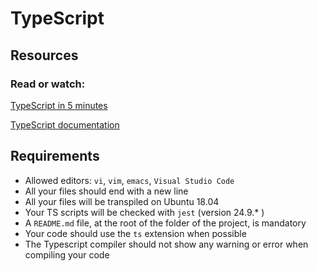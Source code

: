 # TypeScript
## Resources
### Read or watch:
[TypeScript in 5 minutes](https://www.typescriptlang.org/docs/handbook/typescript-in-5-minutes.html)

[TypeScript documentation](https://www.typescriptlang.org/docs/handbook/basic-types.html)

## Requirements
- Allowed editors: `vi`, `vim`, `emacs`, `Visual Studio Code`
- All your files should end with a new line
- All your files will be transpiled on Ubuntu 18.04
- Your TS scripts will be checked with `jest` (version 24.9.* )
- A `README.md` file, at the root of the folder of the project, is mandatory
- Your code should use the `ts` extension when possible
- The Typescript compiler should not show any warning or error when compiling your code